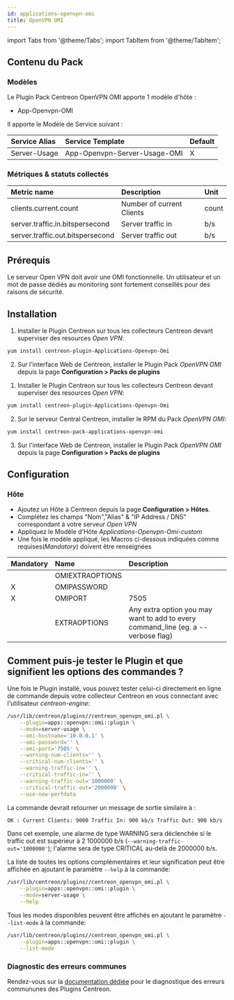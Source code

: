 ```yaml
---
id: applications-openvpn-omi
title: OpenVPN OMI
---
```

import Tabs from '@theme/Tabs';
import TabItem from '@theme/TabItem';


## Contenu du Pack

### Modèles

Le Plugin Pack Centreon OpenVPN OMI apporte 1 modèle d'hôte :
* App-Openvpn-OMI

Il apporte le Modèle de Service suivant :

| Service Alias | Service Template             | Default |
|:--------------|:-----------------------------|:--------|
| Server-Usage  | App-Openvpn-Server-Usage-OMI | X       |

### Métriques & statuts collectés

<Tabs groupId="sync">
<TabItem value="Server-Usage" label="Server-Usage">

| Metric name                      | Description               | Unit  |
|:---------------------------------|:--------------------------|:------|
| clients.current.count            | Number of current Clients | count |
| server.traffic.in.bitspersecond  | Server traffic in         | b/s   |
| server.traffic.out.bitspersecond | Server traffic out        | b/s   |

</TabItem>
</Tabs>

## Prérequis

Le serveur Open VPN doit avoir une OMI fonctionnelle. Un utilisateur et un mot
de passe dédiés au monitoring sont fortement conseillés pour des raisons de 
sécurité.

## Installation

<Tabs groupId="sync">
<TabItem value="Online License" label="Online License">

1. Installer le Plugin Centreon sur tous les collecteurs Centreon devant superviser des resources *Open VPN*:

```bash
yum install centreon-plugin-Applications-Openvpn-Omi
```

2. Sur l'interface Web de Centreon, installer le Plugin Pack *OpenVPN OMI* depuis la page **Configuration > Packs de plugins**

</TabItem>
<TabItem value="Offline License" label="Offline License">

1. Installer le Plugin Centreon sur tous les collecteurs Centreon devant superviser des resources *Open VPN*:

```bash
yum install centreon-plugin-Applications-Openvpn-Omi
```

2. Sur le serveur Central Centreon, installer le RPM du Pack *OpenVPN OMI*:

```bash
yum install centreon-pack-applications-openvpn-omi
```

3. Sur l'interface Web de Centreon, installer le Plugin Pack *OpenVPN OMI* depuis la page **Configuration > Packs de plugins**

</TabItem>
</Tabs>

## Configuration

### Hôte

* Ajoutez un Hôte à Centreon depuis la page **Configuration > Hôtes**.
* Complétez les champs "Nom","Alias" & "IP Address / DNS" correspondant à votre serveur *Open VPN*
* Appliquez le Modèle d'Hôte *Applications-Openvpn-Omi-custom* 
* Une fois le modèle appliqué, les Macros ci-dessous indiquées comme requises(*Mandatory*) doivent être renseignées 

| Mandatory | Name            | Description                                                                        |
|:----------|:----------------|:-----------------------------------------------------------------------------------|
|           | OMIEXTRAOPTIONS |                                                                                    |
| X         | OMIPASSWORD     |                                                                                    |
| X         | OMIPORT         | 7505                                                                               |
|           | EXTRAOPTIONS    | Any extra option you may want to add to every command\_line (eg. a --verbose flag) |

## Comment puis-je tester le Plugin et que signifient les options des commandes ? 

Une fois le Plugin installé, vous pouvez tester celui-ci directement en ligne 
de commande depuis votre collecteur Centreon en vous connectant avec 
l'utilisateur *centreon-engine*:

```bash
/usr/lib/centreon/plugins//centreon_openvpn_omi.pl \
    --plugin=apps::openvpn::omi::plugin \
    --mode=server-usage \
    --omi-hostname='10.0.0.1' \
    --omi-password='' \
    --omi-port='7505' \
    --warning-num-clients='' \
    --critical-num-clients='' \
    --warning-traffic-in='' \
    --critical-traffic-in='' \
    --warning-traffic-out='1000000' \
    --critical-traffic-out='2000000' \
    --use-new-perfdata 
```

La commande devrait retourner un message de sortie similaire à :

```bash
OK : Current Clients: 9000 Traffic In: 900 kb/s Traffic Out: 900 kb/s | 'clients.current.count'=9000;;;0; 'server.traffic.in.bitspersecond'=900000b/s;;;0; 'server.traffic.out.bitspersecond'=900000b/s;1000000;2000000;0;
```

Dans cet exemple, une alarme de type WARNING sera déclenchée si le traffic out
est supérieur à 2 1000000 b/s
(`--warning-traffic-out='1000000'`); l'alarme sera de type CRITICAL au-delà
 de 2000000 b/s.

La liste de toutes les options complémentaires et leur signification peut être
affichée en ajoutant le paramètre `--help` à la commande:

```bash
/usr/lib/centreon/plugins//centreon_openvpn_omi.pl \
    --plugin=apps::openvpn::omi::plugin \
    --mode=server-usage \
    --help
 ```

Tous les modes disponibles peuvent être affichés en ajoutant le paramètre 
`--list-mode` à la commande:

```bash
/usr/lib/centreon/plugins//centreon_openvpn_omi.pl \
    --plugin=apps::openvpn::omi::plugin \
    --list-mode
 ```

### Diagnostic des erreurs communes

Rendez-vous sur la [documentation dédiée](../tutorials/troubleshooting-plugins)
pour le diagnostique des erreurs commununes des Plugins Centreon.